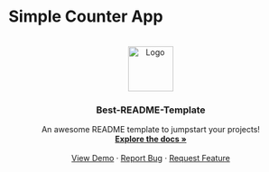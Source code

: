 # Simple Counter App

<a name="readme-top"></a>

<br />
<div align="center">
  <a href="https://github.com/Arshlan-Raza/Simple_counter_app">
    <img src="![image](https://github.com/Arshlan-Raza/Simple_counter_app/assets/98450417/8874e9c4-7448-4c85-8fb4-71d4219e9be5)
" alt="Logo" width="80" height="80">
  </a>

  <h3 align="center">Best-README-Template</h3>

  <p align="center">
    An awesome README template to jumpstart your projects!
    <br />
    <a href="https://github.com/othneildrew/Best-README-Template"><strong>Explore the docs »</strong></a>
    <br />
    <br />
    <a href="https://github.com/othneildrew/Best-README-Template">View Demo</a>
    ·
    <a href="https://github.com/othneildrew/Best-README-Template/issues">Report Bug</a>
    ·
    <a href="https://github.com/othneildrew/Best-README-Template/issues">Request Feature</a>
  </p>
</div>
